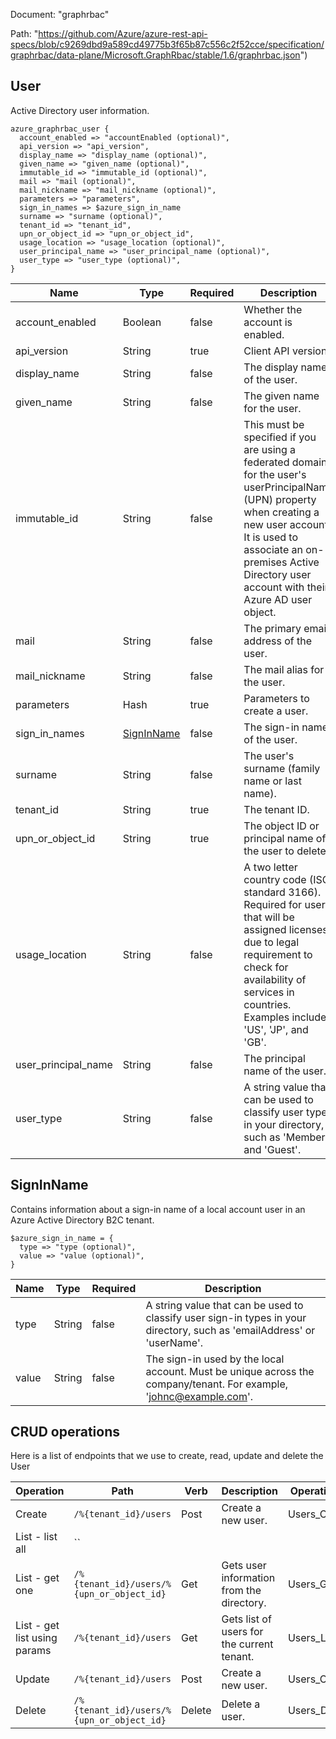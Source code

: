 Document: "graphrbac"


Path: "https://github.com/Azure/azure-rest-api-specs/blob/c9269dbd9a589cd49775b3f65b87c556c2f52cce/specification/graphrbac/data-plane/Microsoft.GraphRbac/stable/1.6/graphrbac.json")

## User

Active Directory user information.

```puppet
azure_graphrbac_user {
  account_enabled => "accountEnabled (optional)",
  api_version => "api_version",
  display_name => "display_name (optional)",
  given_name => "given_name (optional)",
  immutable_id => "immutable_id (optional)",
  mail => "mail (optional)",
  mail_nickname => "mail_nickname (optional)",
  parameters => "parameters",
  sign_in_names => $azure_sign_in_name
  surname => "surname (optional)",
  tenant_id => "tenant_id",
  upn_or_object_id => "upn_or_object_id",
  usage_location => "usage_location (optional)",
  user_principal_name => "user_principal_name (optional)",
  user_type => "user_type (optional)",
}
```

| Name        | Type           | Required       | Description       |
| ------------- | ------------- | ------------- | ------------- |
|account_enabled | Boolean | false | Whether the account is enabled. |
|api_version | String | true | Client API version. |
|display_name | String | false | The display name of the user. |
|given_name | String | false | The given name for the user. |
|immutable_id | String | false | This must be specified if you are using a federated domain for the user's userPrincipalName (UPN) property when creating a new user account. It is used to associate an on-premises Active Directory user account with their Azure AD user object. |
|mail | String | false | The primary email address of the user. |
|mail_nickname | String | false | The mail alias for the user. |
|parameters | Hash | true | Parameters to create a user. |
|sign_in_names | [SignInName](#signinname) | false | The sign-in names of the user. |
|surname | String | false | The user's surname (family name or last name). |
|tenant_id | String | true | The tenant ID. |
|upn_or_object_id | String | true | The object ID or principal name of the user to delete. |
|usage_location | String | false | A two letter country code (ISO standard 3166). Required for users that will be assigned licenses due to legal requirement to check for availability of services in countries. Examples include: 'US', 'JP', and 'GB'. |
|user_principal_name | String | false | The principal name of the user. |
|user_type | String | false | A string value that can be used to classify user types in your directory, such as 'Member' and 'Guest'. |
        
## SignInName

Contains information about a sign-in name of a local account user in an Azure Active Directory B2C tenant.

```puppet
$azure_sign_in_name = {
  type => "type (optional)",
  value => "value (optional)",
}
```

| Name        | Type           | Required       | Description       |
| ------------- | ------------- | ------------- | ------------- |
|type | String | false | A string value that can be used to classify user sign-in types in your directory, such as 'emailAddress' or 'userName'. |
|value | String | false | The sign-in used by the local account. Must be unique across the company/tenant. For example, 'johnc@example.com'. |



## CRUD operations

Here is a list of endpoints that we use to create, read, update and delete the User

| Operation | Path | Verb | Description | OperationID |
| ------------- | ------------- | ------------- | ------------- | ------------- |
|Create|`/%{tenant_id}/users`|Post|Create a new user.|Users_Create|
|List - list all|``||||
|List - get one|`/%{tenant_id}/users/%{upn_or_object_id}`|Get|Gets user information from the directory.|Users_Get|
|List - get list using params|`/%{tenant_id}/users`|Get|Gets list of users for the current tenant.|Users_List|
|Update|`/%{tenant_id}/users`|Post|Create a new user.|Users_Create|
|Delete|`/%{tenant_id}/users/%{upn_or_object_id}`|Delete|Delete a user.|Users_Delete|
